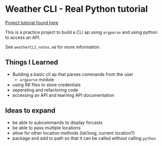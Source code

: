 # Weather CLI - Real Python tutorial

[Project tutorial found here](https://realpython.com/build-a-python-weather-app-cli/)

This is a practice project to build a CLI ap using `argparse` and using python to access an API.

See `weatherCLI_notes.md` for more information.

## Things I Learned
- Building a basic cli ap that parses commands from the user
	- `argparse` module
- using INI files to store credentials
- seperating and refactoring code
- accessing an API and learning API documentation

## Ideas to expand
- be able to subcommands to display forcasts
- be able to pass multiple locations
- allow for other location methods (lat/long, current location?)
- package and add to path so that it can be called without calling `python`
